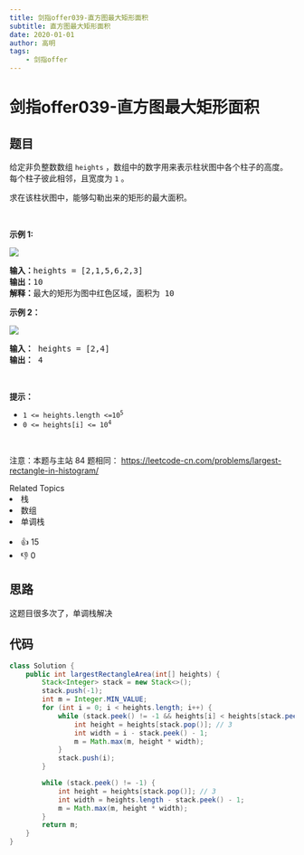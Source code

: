 ```yaml
---
title: 剑指offer039-直方图最大矩形面积
subtitle: 直方图最大矩形面积
date: 2020-01-01
author: 高明
tags:
	- 剑指offer
---
```




# 剑指offer039-直方图最大矩形面积

## 题目

<p>给定非负整数数组 <code>heights</code>&nbsp;，数组中的数字用来表示柱状图中各个柱子的高度。每个柱子彼此相邻，且宽度为 <code>1</code> 。</p>

<p>求在该柱状图中，能够勾勒出来的矩形的最大面积。</p>

<p>&nbsp;</p>

<p><strong>示例 1:</strong></p>

<p><img src="https://assets.leetcode.com/uploads/2021/01/04/histogram.jpg" /></p>

<pre>
<strong>输入：</strong>heights = [2,1,5,6,2,3]
<strong>输出：</strong>10
<strong>解释：</strong>最大的矩形为图中红色区域，面积为 10
</pre>

<p><strong>示例 2：</strong></p>

<p><img src="https://assets.leetcode.com/uploads/2021/01/04/histogram-1.jpg" /></p>

<pre>
<strong>输入：</strong> heights = [2,4]
<b>输出：</b> 4</pre>

<p>&nbsp;</p>

<p><strong>提示：</strong></p>

<ul>
	<li><code>1 &lt;= heights.length &lt;=10<sup>5</sup></code></li>
	<li><code>0 &lt;= heights[i] &lt;= 10<sup>4</sup></code></li>
</ul>

<p>&nbsp;</p>

<p><meta charset="UTF-8" />注意：本题与主站 84&nbsp;题相同：&nbsp;<a href="https://leetcode-cn.com/problems/largest-rectangle-in-histogram/">https://leetcode-cn.com/problems/largest-rectangle-in-histogram/</a></p>
<div><div>Related Topics</div><div><li>栈</li><li>数组</li><li>单调栈</li></div></div><br><div><li>👍 15</li><li>👎 0</li></div>

## 思路

这题目很多次了，单调栈解决

## 代码

```java
class Solution {
    public int largestRectangleArea(int[] heights) {
        Stack<Integer> stack = new Stack<>();
        stack.push(-1);
        int m = Integer.MIN_VALUE;
        for (int i = 0; i < heights.length; i++) {
            while (stack.peek() != -1 && heights[i] < heights[stack.peek()]) {
                int height = heights[stack.pop()]; // 3
                int width = i - stack.peek() - 1;
                m = Math.max(m, height * width);
            }
            stack.push(i);
        }

        while (stack.peek() != -1) {
            int height = heights[stack.pop()]; // 3
            int width = heights.length - stack.peek() - 1;
            m = Math.max(m, height * width);
        }
        return m;
    }
}
```



